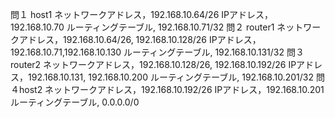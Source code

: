問１ host1
ネットワークアドレス，192.168.10.64/26
IPアドレス，192.168.10.70
ルーティングテーブル, 192.168.10.71/32
問２ router1
ネットワークアドレス，192.168.10.64/26, 192.168.10.128/26
IPアドレス，192.168.10.71,192.168.10.130
ルーティングテーブル, 192.168.10.131/32
問３router2
ネットワークアドレス，192.168.10.128/26, 192.168.10.192/26
IPアドレス，192.168.10.131, 192.168.10.200
ルーティングテーブル, 192.168.10.201/32
問４host2
ネットワークアドレス，192.168.10.192/26
IPアドレス，192.168.10.201
ルーティングテーブル, 0.0.0.0/0

